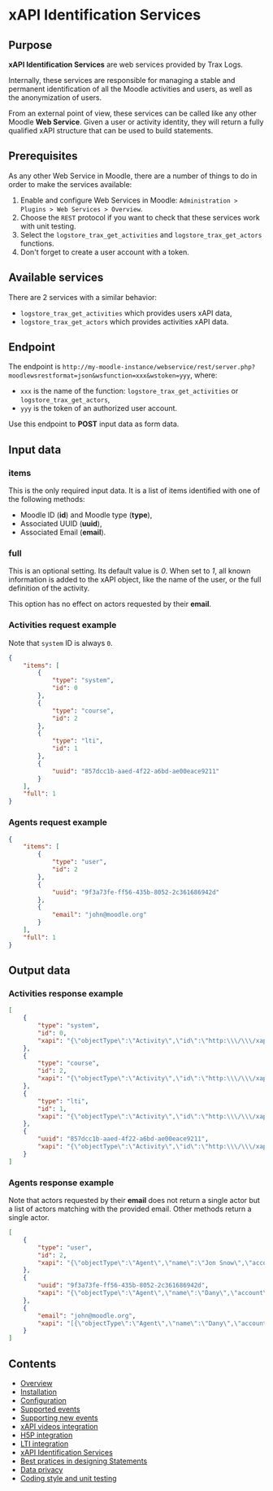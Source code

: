 # xAPI Identification Services


## Purpose

**xAPI Identification Services** are web services provided by Trax Logs.

Internally, these services are responsible for managing a stable and permanent identification of all the Moodle activities and users, as well as the anonymization of users.

From an external point of view, these services can be called like any other Moodle **Web Service**. Given a user or activity identity, they will return a fully qualified xAPI structure that can be used to build statements.


## Prerequisites

As any other Web Service in Moodle, there are a number of things to do in order to make the services available:

1. Enable and configure Web Services in Moodle: `Administration > Plugins > Web Services > Overview`.
2. Choose the `REST` protocol if you want to check that these services work with unit testing.
3. Select the `logstore_trax_get_activities` and `logstore_trax_get_actors` functions.
4. Don't forget to create a user account with a token.


## Available services

There are 2 services with a similar behavior: 
- `logstore_trax_get_activities` which provides users xAPI data,
- `logstore_trax_get_actors` which provides activities xAPI data.


## Endpoint

The endpoint is `http://my-moodle-instance/webservice/rest/server.php?moodlewsrestformat=json&wsfunction=xxx&wstoken=yyy`, where:

- `xxx` is the name of the function: `logstore_trax_get_activities` or `logstore_trax_get_actors`,
- `yyy` is the token of an authorized user account.

Use this endpoint to **POST** input data as form data.


## Input data

### items

This is the only required input data. It is a list of items identified with one of the following methods:
- Moodle ID (**id**) and Moodle type (**type**),
- Associated UUID (**uuid**),
- Associated Email (**email**).

### full

This is an optional setting. Its default value is *0*. When set to *1*, all known information is added to the xAPI object, like the name of the user, or the full definition of the activity.

This option has no effect on actors requested by their **email**. 


### Activities request example

Note that `system` ID is always `0`. 

```json
{
    "items": [
        {
            "type": "system",
            "id": 0
        },
        {
            "type": "course",
            "id": 2
        },
        {
            "type": "lti",
            "id": 1
        },
        {
            "uuid": "857dcc1b-aaed-4f22-a6bd-ae00eace9211"
        }
    ],
    "full": 1
}
```

### Agents request example

```json
{
    "items": [
        {
            "type": "user",
            "id": 2
        },
        {
            "uuid": "9f3a73fe-ff56-435b-8052-2c361686942d"
        },
        {
            "email": "john@moodle.org"
        }
    ],
    "full": 1
}
```


## Output data

### Activities response example

```json
[
    {
        "type": "system",
        "id": 0,
        "xapi": "{\"objectType\":\"Activity\",\"id\":\"http:\\\/\\\/xapi.moodle.test\\\/xapi\\\/activities\\\/system\",\"definition\":{\"type\":\"http:\\\/\\\/vocab.xapi.fr\\\/activities\\\/system\"}}"
    },
    {
        "type": "course",
        "id": 2,
        "xapi": "{\"objectType\":\"Activity\",\"id\":\"http:\\\/\\\/xapi.moodle.test\\\/xapi\\\/activities\\\/course\\\/8acfd7a3-2490-40c8-9b61-ec65d518f7da\",\"definition\":{\"type\":\"http:\\\/\\\/vocab.xapi.fr\\\/activities\\\/course\"}}"
    },
    {
        "type": "lti",
        "id": 1,
        "xapi": "{\"objectType\":\"Activity\",\"id\":\"http:\\\/\\\/xapi.moodle.test\\\/xapi\\\/activities\\\/lti\\\/e403e7ee-4cdd-4d25-b7d9-5de3569a1cc2\",\"definition\":{\"type\":\"http:\\\/\\\/vocab.xapi.fr\\\/activities\\\/external-activity\"}}"
    },
    {
        "uuid": "857dcc1b-aaed-4f22-a6bd-ae00eace9211",
        "xapi": "{\"objectType\":\"Activity\",\"id\":\"http:\\\/\\\/xapi.moodle.test\\\/xapi\\\/activities\\\/lti\\\/e403e7ee-4cdd-4d25-b7d9-5de3569a1cc2\",\"definition\":{\"type\":\"http:\\\/\\\/vocab.xapi.fr\\\/activities\\\/external-activity\"}}"
    }
]
```

### Agents response example

Note that actors requested by their **email** does not return a single actor but a list of actors matching with the provided email.
Other methods return a single actor.

```json
[
    {
        "type": "user",
        "id": 2,
        "xapi": "{\"objectType\":\"Agent\",\"name\":\"Jon Snow\",\"account\":{\"homePage\":\"http:\\\/\\\/xapi.moodle.test\",\"name\":\"23a5bb2e-80c5-464a-8472-632261df912d\"}}"
    },
    {
        "uuid": "9f3a73fe-ff56-435b-8052-2c361686942d",
        "xapi": "{\"objectType\":\"Agent\",\"name\":\"Dany\",\"account\":{\"homePage\":\"http:\\\/\\\/xapi.moodle.test\",\"name\":\"564642e-80c5-464a-8472-632264564564\"}}"
    },
    {
        "email": "john@moodle.org",
        "xapi": "[{\"objectType\":\"Agent\",\"name\":\"Dany\",\"account\":{\"homePage\":\"http:\\\/\\\/xapi.moodle.test\",\"name\":\"564642e-80c5-464a-8472-632247564564\"}}]"
    }
]
```


## Contents

* [Overview](../README.md)
* [Installation](install.md)
* [Configuration](config.md)
* [Supported events](events.md)
* [Supporting new events](extend.md)
* [xAPI videos integration](vid.md)
* [H5P integration](h5p.md)
* [LTI integration](lti.md)
* [xAPI Identification Services](id.md)
* [Best pratices in designing Statements](best-practices.md)
* [Data privacy](privacy.md)
* [Coding style and unit testing](test.md)
